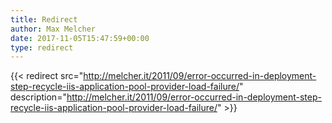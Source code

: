 ```yaml
---
title: Redirect
author: Max Melcher
date: 2017-11-05T15:47:59+00:00
type: redirect
---
```

{{< redirect src="http://melcher.it/2011/09/error-occurred-in-deployment-step-recycle-iis-application-pool-provider-load-failure/" description="http://melcher.it/2011/09/error-occurred-in-deployment-step-recycle-iis-application-pool-provider-load-failure/" >}}
